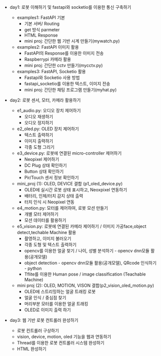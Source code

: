 - day1: 로봇 이해하기 및 fastapi와 socketio를 이용한 통신 구축하기
  + examples1: FastAPI 기본
    - 기본 서버/ Routing
    - get 방식 parmeter 
    - HTML Response
    - mini proj: 간단한 웹 기반 시계 만들기(mywatch.py)
  + examples2: FastAPI 이미지 활용
    - FastAPI의 Response를 이용한 이미지 전송
    - Raspberrypi 카메라 활용
    - mini proj: 간단한 cctv 만들기(mycctv.py)
  + examples3: FastAPI, Socketio 활용
    - Fastapi와 Socketio 사용 방법
    - fastapi_socketio를 이용한 텍스트, 이미지 전송
    - mini proj: 간단한 채팅 프로그램 만들기(myhat.py)

- day2: 로봇 센서, 모터, 카메라 활용하기
  + e1_audio.py: 오디오 장치 제어하기
    - 오디오 재생하기
    - 오디오 정지하기
  + e2_oled.py: OLED 장치 제어하기
    - 텍스트 출력하기
    - 이미지 출력하기
    - 각종 도형 그리기
  + e3_device.py: 로봇에 연결된 micro-controller 제어하기
    - Neopixel 제어하기
    - DC Plug 상태 확인하기
    - Button 상태 확인하기
    - Pir/Touch 센서 정보 확인하기
  + mini_proj (1): OLED, DEVICE 결합 (p1_oled_device.py)
    - OLED에 실시간 로봇 상태 표시하고, Neoxpixel 연동하기
    - 배터리, 인체/터치 감지 상태 출력
    - 터치 인식 시 Neopixel 연동
  + e4_motion.py: 모터를 제어하여, 로봇 모션 만들기
    - 개별 모터 제어하기
    - 모션 데이터를 활용하기
  + e5_vision.py: 로봇에 연결된 카메라 제어하기 / 이미지 가공face,object detect,techable Machine 활용
    - 촬영하고, 이미지 불러오기
    - 각종 도형 및 텍스트 출력하기
    - opencv를 이용한 얼굴 찾기 / 나이, 성별 분석하기 - opencv dnn모듈 활용(공개모델)
    - object detection - opencv dnn모듈 활용(공개모델), QRcode 인식하기 - python
    - Tflite를 이용한 Human pose / image classification (Teachable Machine)
  + mini proj (2): OLED, MOTION, VISON 결합(p2_vision_oled_motion.py)
    - OLED에 스트리밍하는 얼굴 트래킹 로봇
    - 얼굴 인식 / 중심점 찾기 
    - 머리부분 모터를 이용한 얼굴 트래킹
    - OLED로 이미지 출력 하기

- day3: 웹 기반 로봇 컨트롤러 완성하기
  + 로봇 컨트롤러 구상하기
  + vision, device, motion, oled 기능을 웹과 연동하기
  + Thread를 이용한 로봇 컨트롤러 시스템 완성하기
  + HTML 완성하기
